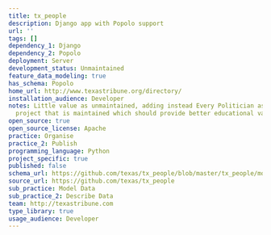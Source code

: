 ```yaml
---
title: tx_people
description: Django app with Popolo support
url: ''
tags: []
dependency_1: Django
dependency_2: Popolo
deployment: Server
development_status: Unmaintained
feature_data_modeling: true
has_schema: Popolo
home_url: http://www.texastribune.org/directory/
installation_audience: Developer
notes: Little value as unmaintained, adding instead Every Politician as a Popolo Django
  project that is maintained which should provide better educational value
open_source: true
open_source_license: Apache
practice: Organise
practice_2: Publish
programming_language: Python
project_specific: true
published: false
schema_url: https://github.com/texas/tx_people/blob/master/tx_people/models.py
source_url: https://github.com/texas/tx_people
sub_practice: Model Data
sub_practice_2: Describe Data
team: http://texastribune.com
type_library: true
usage_audience: Developer
---
```

